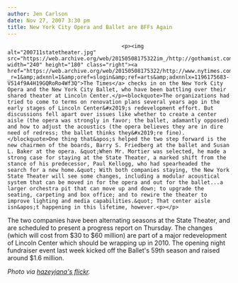 ```yaml
---
author: Jen Carlson
date: Nov 27, 2007 3:30 pm
title: New York City Opera and Ballet are BFFs Again
---
```


	
										<p><img alt="200711statetheater.jpg" src="https://web.archive.org/web/20150508175322im_/http://gothamist.com/attachments/arts_jen/200711statetheater.jpg" width="240" height="180" class="right"><a href="https://web.archive.org/web/20150508175322/http://www.nytimes.com/2007/11/27/arts/music/27oper.html?_r=1&amp;adxnnl=1&amp;oref=slogin&amp;ref=arts&amp;adxnnlx=1196175683-V514f9A4H19GQRoRo4Wf3Q">The Times</a> checks in on the New York City Opera and the New York City Ballet, who have been battling over their shared theater at Lincoln Center.</p><blockquote>The organizations had tried to come to terms on renovation plans several years ago in the early stages of Lincoln Center&#x2019;s redevelopment effort. But discussions fell apart over issues like whether to create a center aisle (the opera was strongly in favor; the ballet, adamantly opposed) and how to adjust the acoustics (the opera believes they are in dire need of redress; the ballet thinks they&#x2019;re fine).</blockquote>One thing that&apos;s helped the two step forward is the new chairmen of the boards, Barry S. Friedberg at the ballet and Susan L. Baker at the opera. &quot;When Mr. Mortier was selected, he made a strong case for staying at the State Theater, a marked shift from the stance of his predecessor, Paul Kellogg, who had spearheaded the search for a new home.&quot; With both companies staying, the New York State Theater will see some changes, including a modular acoustical system that can be moved in for the opera and out for the ballet...a larger orchestra pit that can move up and down; to upgrade the seating, carpeting and box office; and to rewire the theater to improve lighting and media capabilities.&quot; That center aisle isn&apos;t happening in this lifetime, however.<p></p>

<p>The two companies have been alternating seasons at the State Theater, and are scheduled to present a progress report on Thursday. The changes (which will cost from $30 to $60 million) are part of a major redevelopment of Lincoln Center which should be wrapping up in 2010. The opening night fundraiser event last week kicked off the Ballet&apos;s 59th season and raised around $1.6 million.</p>

<p><em>Photo via <a href="https://web.archive.org/web/20150508175322/http://www.flickr.com/photos/hazeyjana/489140780">hazeyjana&apos;s flickr</a>.</em></p>					
										
									
				